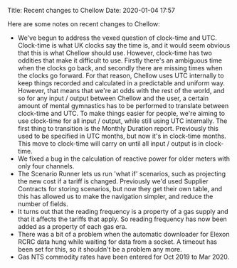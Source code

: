 Title: Recent changes to Chellow
Date: 2020-01-04 17:57

Here are some notes on recent changes to Chellow:

* We've begun to address the vexed question of clock-time and UTC. Clock-time
  is what UK clocks say the time is, and it would seem obvious that this is
  what Chellow should use. However, clock-time has two oddities that make it
  difficult to use. Firstly there's an ambiguous time when the clocks go back,
  and secondly there are missing times when the clocks go forward. For that
  reason, Chellow uses UTC internally to keep things recorded and calculated in
  a predictable and uniform way. However, that means that we're at odds with
  the rest of the world, and so for any input / output between Chellow and the
  user, a certain amount of mental gymnastics has to be performed to translate
  between clock-time and UTC. To make things easier for people, we're aiming to
  use clock-time for all input / output, while still using UTC internally.
  The first thing to transition is the Monthly Duration report. Previously this
  used to be specified in UTC months, but now it's in clock-time months. This
  move to clock-time will carry on until all input / output is in clock-time.
* We fixed a bug in the calculation of reactive power for older meters with only
  four channels.
* The Scenario Runner lets us run 'what if' scenarios, such as projecting the
  new cost if a tariff is changed. Previously we'd used Supplier Contracts for
  storing scenarios, but now they get their own table, and this has allowed us
  to make the navigation simpler, and reduce the number of fields.
* It turns out that the reading frequency is a property of a gas supply and
  that it affects the tariffs that apply. So reading frequency has now been
  added as a property of each gas era.
* There was a bit of a problem when the automatic downloader for Elexon
  RCRC data hung while waiting for data from a socket. A timeout has been
  set for this, so it shouldn't be a problem any more.
* Gas NTS commodity rates have been entered for Oct 2019 to Mar 2020.
